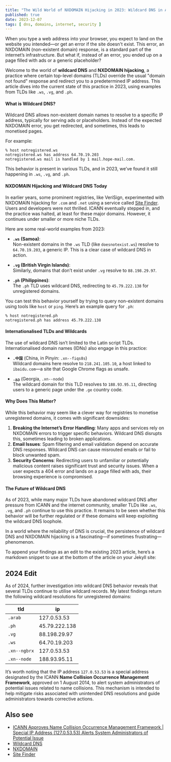 ```yaml
---
title: "The Wild World of NXDOMAIN Hijacking in 2023: Wildcard DNS in Action"
published: true
date: 2023-12-07
tags: [ dns, domains, internet, security ]
---
```


When you type a web address into your browser, you expect to land on the website you intended—or get an error if the
site doesn't exist. This error, an NXDOMAIN (non-existent domain) response, is a standard part of the internet’s
infrastructure. But what if, instead of an error, you ended up on a page filled with ads or a generic placeholder?

Welcome to the world of **wildcard DNS** and **NXDOMAIN hijacking**, a practice where certain top-level domains (TLDs)
override the usual "domain not found" response and redirect you to a predetermined IP address. This article dives into
the current state of this practice in 2023, using examples from TLDs like `.ws`, `.vg`, and `.ph`.

#### **What is Wildcard DNS?**

Wildcard DNS allows non-existent domain names to resolve to a specific IP address, typically for serving ads or
placeholders. Instead of the expected NXDOMAIN error, you get redirected, and sometimes, this leads to monetised pages.

For example:

```shell
% host notregistered.ws
notregistered.ws has address 64.70.19.203
notregistered.ws mail is handled by 1 mail.hope-mail.com.
```

This behavior is present in various TLDs, and in 2023, we’ve found it still happening in `.ws`, `.vg`, and `.ph`.

#### **NXDOMAIN Hijacking and Wildcard DNS Today**

In earlier years, some prominent registries, like VeriSign, experimented with NXDOMAIN hijacking for `.com` and `.net`
using a service called [Site Finder](https://en.wikipedia.org/wiki/Site_Finder). Users and developers were not thrilled.
ICANN eventually stepped in, and the practice was halted, at least for these major domains. However, it continues under
smaller or more niche TLDs.

Here are some real-world examples from 2023:

- **`.ws` (Samoa)**:  
  Non-existent domains in the `.ws` TLD (like `doesnotexist.ws`) resolve to `64.70.19.203`, a generic IP. This is a
  clear case of wildcard DNS in action.

- **`.vg` (British Virgin Islands)**:  
  Similarly, domains that don’t exist under `.vg` resolve to `88.198.29.97`.

- **`.ph` (Philippines)**:  
  The `.ph` TLD uses wildcard DNS, redirecting to `45.79.222.138` for unregistered domains.

You can test this behavior yourself by trying to query non-existent domains using tools like `host` or `ping`. Here’s an
example query for `.ph`:

```shell
% host notregistered.ph
notregistered.ph has address 45.79.222.138
```

#### **Internationalised TLDs and Wildcards**

The use of wildcard DNS isn’t limited to the Latin script TLDs. Internationalised domain names (IDNs) also engage in
this practice:

- **`.中国`** (China, in Pinyin: `.xn--fiqs8s`)  
  Wildcard domains here resolve to `218.241.105.10`, a host linked to `ibaidu.com`—a site that Google Chrome flags as
  unsafe.

- **`.გე`** (Georgia, `.xn--node`)  
  The wildcard domain for this TLD resolves to `188.93.95.11`, directing users to a generic page under the `.ge` country
  code.

#### **Why Does This Matter?**

While this behavior may seem like a clever way for registries to monetise unregistered domains, it comes with
significant downsides:

1. **Breaking the Internet’s Error Handling**: Many apps and services rely on NXDOMAIN errors to trigger specific
   behaviors. Wildcard DNS disrupts this, sometimes leading to broken applications.
2. **Email Issues**: Spam filtering and email validation depend on accurate DNS responses. Wildcard DNS can cause
   misrouted emails or fail to block unwanted spam.
3. **Security Concerns**: Redirecting users to unfamiliar or potentially malicious content raises significant trust and
   security issues. When a user expects a 404 error and lands on a page filled with ads, their browsing experience is
   compromised.

#### **The Future of Wildcard DNS**

As of 2023, while many major TLDs have abandoned wildcard DNS after pressure from ICANN and the internet community,
smaller TLDs like `.ws`, `.vg`, and `.ph` continue to use this practice. It remains to be seen whether this behavior
will be further regulated or if these domains will keep exploiting the wildcard DNS loophole.

In a world where the reliability of DNS is crucial, the persistence of wildcard DNS and NXDOMAIN hijacking is a
fascinating—if sometimes frustrating—phenomenon.

To append your findings as an edit to the existing 2023 article, here’s a markdown snippet to use at the bottom of the
article on your Jekyll site:

## 2024 Edit

As of 2024, further investigation into wildcard DNS behavior reveals that several TLDs continue to utilise wildcard
records. My latest findings return the following wildcard resolutions for unregistered domains:

 tld          | ip            
--------------|---------------
 `.arab`      | 127.0.53.53   
 `.ph`        | 45.79.222.138 
 `.vg`        | 88.198.29.97  
 `.ws`        | 64.70.19.203  
 `.xn--ngbrx` | 127.0.53.53   
 `.xn--node`  | 188.93.95.11  

It’s worth noting that the IP address `127.0.53.53` is a special address designated by the ICANN **Name Collision
Occurrence Management Framework**, approved on 1 August 2014, to alert system administrators of potential issues related
to name collisions. This mechanism is intended to help mitigate risks associated with unintended DNS resolutions and
guide administrators towards corrective actions.

## Also see

* [ICANN Approves Name Collision Occurrence Management Framework | Special IP Address (127.0.53.53) Alerts System Administrators of Potential Issue](https://www.icann.org/en/announcements/details/icann-approves-name-collision-occurrence-management-framework--special-ip-address-12705353-alerts-system-administrators-of-potential-issue-1-8-2014-en)
* [Wildcard DNS](https://en.wikipedia.org/wiki/Wildcard_DNS)
* [NXDOMAIN](https://en.wikipedia.org/wiki/NXDOMAIN)
* [Site Finder](https://en.wikipedia.org/wiki/Site_Finder)
 